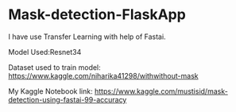 # Mask-detection-FlaskApp
I have use Transfer Learning with help of Fastai.

Model Used:Resnet34

Dataset used to train model: https://www.kaggle.com/niharika41298/withwithout-mask

My Kaggle Notebook link: https://www.kaggle.com/mustisid/mask-detection-using-fastai-99-accuracy
